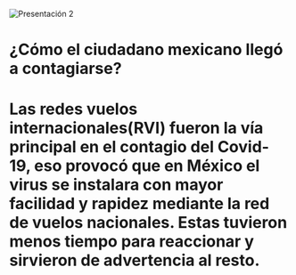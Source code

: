 ![Presentación 2](https://user-images.githubusercontent.com/69493426/90194550-3191fe00-dd8d-11ea-8d34-3301e1b8e94f.png)  
     
 <h1>¿Cómo el ciudadano mexicano llegó a contagiarse?<h1>
        Las redes vuelos internacionales(RVI) fueron la vía principal en el contagio del Covid-19, eso provocó que en México el virus se instalara con mayor facilidad y rapidez            mediante la red de vuelos nacionales. Estas tuvieron menos tiempo para reaccionar y sirvieron de advertencia al resto.
 
 
  
        




